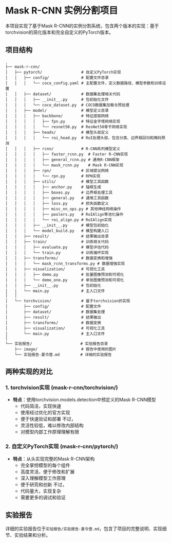 # Mask R-CNN 实例分割项目

本项目实现了基于Mask R-CNN的实例分割系统，包含两个版本的实现：基于torchvision的简化版本和完全自定义的PyTorch版本。

## 项目结构

```
.
├── mask-r-cnn/
│   ├── pytorch/                 # 自定义PyTorch实现
│   │   ├── config/              # 配置文件目录
│   │   │   └── coco_config.yaml # 主配置文件，定义数据路径、模型参数和训练设置
│   │   ├── dataset/             # 数据集处理相关代码
│   │   │   ├── __init__.py      # 包初始化文件
│   │   │   └── coco_dataset.py  # COCO数据集加载与预处理
│   │   ├── model/               # 模型定义目录
│   │   │   ├── backbone/        # 特征提取网络
│   │   │   │   ├── fpn.py       # 特征金字塔网络实现
│   │   │   │   └── resnet50.py  # ResNet50骨干网络实现
│   │   │   ├── heads/           # 模型头部定义
│   │   │   │   └── roi_head.py  # RoI处理头部，包含分类、边界框回归和掩码预测
│   │   │   ├── rcnn/            # R-CNN系列模型定义
│   │   │   │   ├── faster_rcnn.py  # Faster R-CNN实现
│   │   │   │   ├── general_rcnn.py # 通用R-CNN框架
│   │   │   │   └── mask_rcnn.py    # Mask R-CNN实现
│   │   │   ├── rpn/             # 区域提议网络
│   │   │   │   └── rpn.py       # RPN实现
│   │   │   ├── utils/           # 模型工具函数
│   │   │   │   ├── anchor.py    # 锚框生成
│   │   │   │   ├── boxes.py     # 边界框处理工具
│   │   │   │   ├── general.py   # 通用工具函数
│   │   │   │   ├── loss.py      # 损失函数定义
│   │   │   │   ├── misc_nn_ops.py # 其他神经网络操作
│   │   │   │   ├── poolers.py   # RoIAlign等池化操作
│   │   │   │   └── roi_align.py # RoIAlign实现
│   │   │   ├── __init__.py      # 模型包初始化
│   │   │   └── model_build.py   # 模型构建入口
│   │   ├── result/              # 结果输出目录
│   │   ├── train/               # 训练相关代码
│   │   │   ├── evaluate.py      # 模型评估代码
│   │   │   └── train.py         # 训练循环实现
│   │   ├── transforms/          # 数据变换和增强
│   │   │   └── mask_rcnn_transforms.py # 数据增强实现
│   │   ├── visualization/       # 可视化工具
│   │   │   ├── demo.py          # 批量图像预测和可视化
│   │   │   └── demo_one.py      # 单张图像预测和可视化
│   │   ├── __init__.py          # 包初始化
│   │   └── main.py              # 主入口文件
│   │
│   └── torchvision/             # 基于torchvision的实现
│       ├── config/              # 配置文件
│       ├── dataset/             # 数据集处理
│       ├── result/              # 结果输出
│       ├── transforms/          # 数据变换
│       ├── visualization/       # 可视化工具
│       └── main.py              # 主入口文件
│
└── 实验报告/                     # 实验报告目录
    ├── image/                   # 报告中使用的图片
    └── 实验报告-夏令营.md         # 详细的实验报告

```

## 两种实现的对比

### 1. torchvision实现 (mask-r-cnn/torchvision/)

- **特点**：使用torchvision.models.detection中预定义的Mask R-CNN模型
  - 代码简洁，实现快速
  - 使用经过优化的官方实现
  - 便于快速验证和部署
  不过，
  - 灵活性较低，难以修改内部结构
  - 对模型内部工作原理理解有限

### 2. 自定义PyTorch实现 (mask-r-cnn/pytorch/)

- **特点**：从头实现完整的Mask R-CNN架构
  - 完全掌控模型的每个组件
  - 高度灵活，便于修改和扩展
  - 深入理解模型工作原理
  - 便于研究和创新
 不过，
  - 代码量大，实现复杂
  - 需要更多的调试和验证


## 实验报告

详细的实验报告位于`实验报告/实验报告-夏令营.md`，包含了项目的完整说明、实现细节、实验结果和分析。 